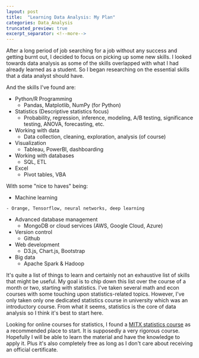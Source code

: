 ```yaml
---
layout: post
title:  "Learning Data Analysis: My Plan"
categories: Data_Analysis
truncated_preview: true
excerpt_separator: <!--more-->
---
```


After a long period of job searching for a job without any success and getting burnt out, I decided to focus on picking up some new skills. I looked towards data analysis as some of the skills overlapped with what I had already learned as a student. So I began researching on the essential skills that a data analyst should have. 

And the skills I've found are:

- Python/R Programming 
    - Pandas, Matplotlib, NumPy (for Python)
- Statistics (Descriptive statistics focus)
    - Probability, regression, inference, modeling, A/B testing, significance testing, ANOVA, forecasting, etc.
- Working with data
    - Data collection, cleaning, exploration, analysis (of course)
- Visualization
    - Tableau, PowerBI, dashboarding
- Working with databases
    - SQL, ETL
- Excel
    - Pivot tables, VBA


With some "nice to haves" being:
- Machine learning
<!--more-->
    - Orange, Tensorflow, neural networks, deep learning
- Advanced database management 
    - MongoDB or cloud services (AWS, Google Cloud, Azure)
- Version control
    - Github
- Web development 
    - D3.js, Chart.js, Bootstrap
- Big data
    - Apache Spark & Hadoop

It's quite a list of things to learn and certainly not an exhaustive list of skills that might be useful. My goal is to chip down this list over the course of a month or two, starting with statistics. I've taken several math and econ courses with some touching upon statistics-related topics. However, I've only taken only one dedicated statistics course in university which was an introductory course. From what it seems, statistics is the core of data analysis so I think it's best to start here.

Looking for online courses for statistics, I found a [MITX statistics course](https://www.edx.org/course/fundamentals-of-statistics) as a recommended place to start. It is supposedly a very rigorous course. Hopefully I will be able to learn the material and have the knowledge to apply it. Plus it's also completely free as long as I don't care about receiving an official certificate.